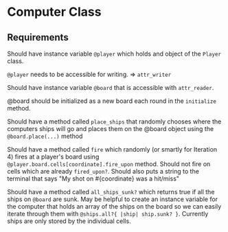 # Computer Class
## Requirements
Should have instance variable `@player` which holds and object of the `Player` class.

`@player` needs to be accessible for  writing. => `attr_writer`

Should have instance variable `@board` that is accessible with `attr_reader`.

@board should be initialized as a new board each round in the `initialize` method.

Should have a method called `place_ships` that randomly chooses where the computers ships will go and places them on the @board object using the `@board.place(...)` method

Should have a method called `fire` which randomly (or smartly for Iteration 4) fires at a player's board using `@player.board.cells[coordinate].fire_upon` method. Should not fire on cells which are already `fired_upon?`. Should also puts a string to the terminal that says "My shot on #{coordinate} was a hit/miss"

Should have a method called `all_ships_sunk?` which returns true if all the ships on `@board` are sunk. May be helpful to create an instance variable for the computer that holds an array of the ships on the board so we can easily iterate through them with `@ships.all?{ |ship| ship.sunk? }`. Currently ships are only stored by the individual cells.




